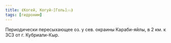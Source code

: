 ```yaml
---
title: ⦗Когей, Когуй-[Голь]⒯⦘
tags: [гидроним]
---
```


Периодически пересыхающее оз. у сев. окраины Караби-яйлы, в 2 км. к ЗСЗ от г.
Кубриали-Кыр.
